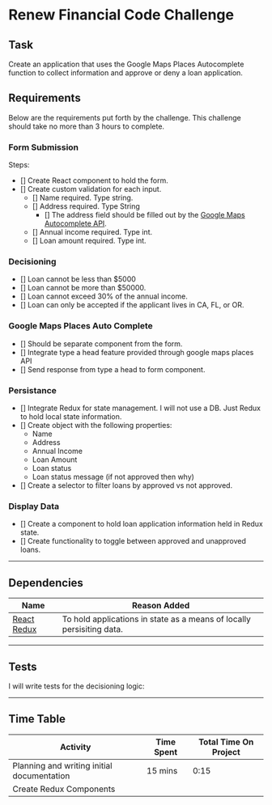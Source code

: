 # Renew Financial Code Challenge

## Task

Create an application that uses the Google Maps Places Autocomplete function to collect information and approve or deny a loan application.

## Requirements

Below are the requirements put forth by the challenge.
This challenge should take no more than 3 hours to complete.

### Form Submission

Steps:

- [] Create React component to hold the form.
- [] Create custom validation for each input.
  - [] Name required. Type string.
  - [] Address required. Type String
    - [] The address field should be filled out by the [Google Maps Autocomplete API](#google-maps-places-auto=-complete).
  - [] Annual income required. Type int.
  - [] Loan amount required. Type int.

### Decisioning

- [] Loan cannot be less than $5000
- [] Loan cannot be more than $50000.
- [] Loan cannot exceed 30% of the annual income.
- [] Loan can only be accepted if the applicant lives in CA, FL, or OR.

### Google Maps Places Auto Complete

- [] Should be separate component from the form.
- [] Integrate type a head feature provided through google maps places API
- [] Send response from type a head to form component.

### Persistance

- [] Integrate Redux for state management. I will not use a DB. Just Redux to hold local state information.
- [] Create object with the following properties:
  - Name
  - Address
  - Annual Income
  - Loan Amount
  - Loan status
  - Loan status message (if not approved then why)
- [] Create a selector to filter loans by approved vs not approved.

### Display Data

- [] Create a component to hold loan application information held in Redux state.
- [] Create functionality to toggle between approved and unapproved loans.

___

## Dependencies
| Name | Reason Added |
|---|---|
| [React Redux](https://react-redux.js.org/introduction/quick-start) | To hold applications in state as a means of locally persisiting data. |

___

## Tests

I will write tests for the decisioning logic:

___

## Time Table

| Activity | Time Spent | Total Time On Project |
|---|---|---|
| Planning and writing initial documentation | 15 mins | 0:15 |
| Create Redux Components | 